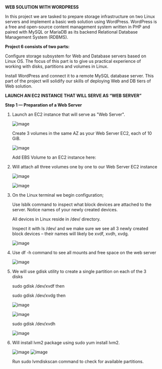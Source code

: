 **WEB SOLUTION WITH WORDPRESS**

In this project we are tasked to prepare storage infrastructure on two Linux servers and implement a basic web solution using WordPress. 
WordPress is a free and open-source content management system written in PHP and paired with MySQL or MariaDB as its backend Relational Database Management System (RDBMS).

**Project 6 consists of two parts:**

Configure storage subsystem for Web and Database servers based on Linux OS. 
The focus of this part is to give us practical experience of working with disks, partitions and volumes in Linux.

Install WordPress and connect it to a remote MySQL database server. 
This part of the project will solidify our skills of deploying Web and DB tiers of Web solution.

**LAUNCH AN EC2 INSTANCE THAT WILL SERVE AS “WEB SERVER”**

**Step 1 — Preparation of a Web Server**

1. Launch an EC2 instance that will serve as "Web Server".

   ![image](https://user-images.githubusercontent.com/67065306/132765248-e5a9ae85-94a1-4046-a22c-68e3013e7bb4.png)

   
   Create 3 volumes in the same AZ as your Web Server EC2, each of 10 GiB.
   
   ![image](https://user-images.githubusercontent.com/67065306/132765098-067d3d69-0b9c-4f30-941f-022ce324cebc.png)

   Add EBS Volume to an EC2 instance here:
   
2. Will attach all three volumes one by one to our Web Server EC2 instance

   ![image](https://user-images.githubusercontent.com/67065306/132767029-1b348425-2865-4f82-ba6f-827be3da4780.png)

   ![image](https://user-images.githubusercontent.com/67065306/132767183-3a550279-4c14-4afe-bf35-e25d33233dfc.png)
   
3. On the Linux terminal we begin configuration;

   Use lsblk command to inspect what block devices are attached to the server. Notice names of your newly created devices. 
   
   All devices in Linux reside in /dev/ directory.
   
   Inspect it with ls /dev/ and we make sure we see all 3 newly created block devices  – their names will likely be xvdf, xvdh, xvdg.
  
    ![image](https://user-images.githubusercontent.com/67065306/132767999-6f44d028-47b8-40ed-be77-b651b1754cc3.png)

4. Use df -h command to see all mounts and free space on the web server
    
    ![image](https://user-images.githubusercontent.com/67065306/132769092-0f3e8594-1d9d-4113-b787-d94a1fe6a393.png)

5. We will use gdisk utility to create a single partition on each of the 3 disks

   sudo gdisk /dev/xvdf  then 
   
   sudo gdisk /dev/xvdg  then 
   
     ![image](https://user-images.githubusercontent.com/67065306/132771357-63618978-f8e1-4ecc-8f6e-506bb4ab3d5f.png)

     ![image](https://user-images.githubusercontent.com/67065306/132770983-a518548e-3951-4093-93ed-c6bdd4f610b1.png)

   sudo gdisk /dev/xvdh
   
     ![image](https://user-images.githubusercontent.com/67065306/132771572-e5a1d0b5-5f42-471a-a8ae-11d0be255732.png)

 6. Will install lvm2 package using sudo yum install lvm2. 
    
     ![image](https://user-images.githubusercontent.com/67065306/132772267-6bee1afc-51d0-4c18-a97f-81dd2629b715.png)
     ![image](https://user-images.githubusercontent.com/67065306/132772329-725225df-71ec-42f3-a0e3-3b8a74967c84.png)

    Run sudo lvmdiskscan command to check for available partitions.
